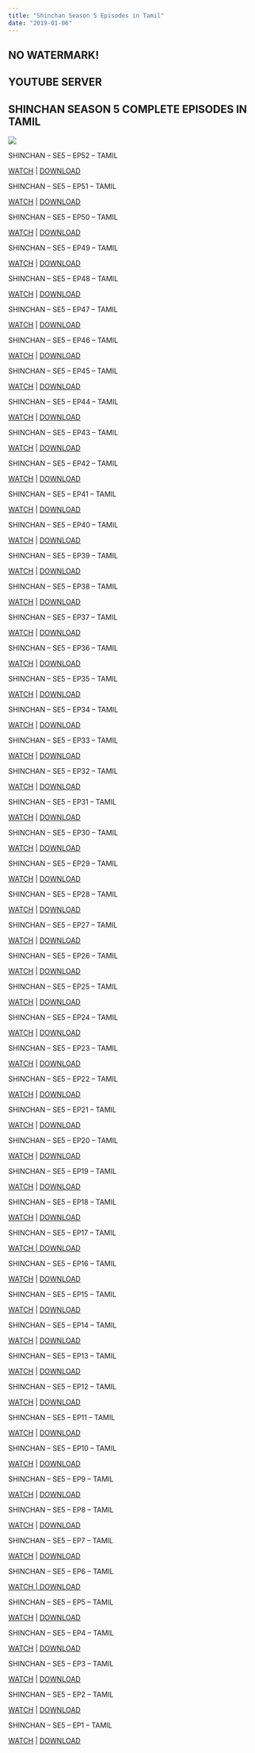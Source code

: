 ```yaml
---
title: "Shinchan Season 5 Episodes in Tamil"
date: "2019-01-06"
---
```


## NO WATERMARK!

## YOUTUBE SERVER

## SHINCHAN SEASON 5 COMPLETE EPISODES IN TAMIL

[![](https://1.bp.blogspot.com/-qyP800ZJIDM/W_7bVMtgOQI/AAAAAAAAAhM/y2rLWKjFHHgHO-6m7dX4TYTgFYziXq1iACLcBGAs/s320/hqdefault{f1fbe200098b54790dff59ae59e3fe5d0d77f0cf81c18a408fef32d310eebde8}2B{f1fbe200098b54790dff59ae59e3fe5d0d77f0cf81c18a408fef32d310eebde8}25281{f1fbe200098b54790dff59ae59e3fe5d0d77f0cf81c18a408fef32d310eebde8}2529.jpg)](https://1.bp.blogspot.com/-qyP800ZJIDM/W_7bVMtgOQI/AAAAAAAAAhM/y2rLWKjFHHgHO-6m7dX4TYTgFYziXq1iACLcBGAs/s1600/hqdefault{f1fbe200098b54790dff59ae59e3fe5d0d77f0cf81c18a408fef32d310eebde8}2B{f1fbe200098b54790dff59ae59e3fe5d0d77f0cf81c18a408fef32d310eebde8}25281{f1fbe200098b54790dff59ae59e3fe5d0d77f0cf81c18a408fef32d310eebde8}2529.jpg)

SHINCHAN – SE5 – EP52 – TAMIL

[WATCH](https://clk.icu/6IEt) | [DOWNLOAD](https://clk.icu/6IEt)

SHINCHAN – SE5 – EP51 – TAMIL

[WATCH](https://clk.icu/wqKYZ) | [DOWNLOAD](https://clk.icu/wqKYZ)

SHINCHAN – SE5 – EP50 – TAMIL

[WATCH](https://clk.icu/cuch) | [DOWNLOAD](https://clk.icu/cuch)

SHINCHAN – SE5 – EP49 – TAMIL

[WATCH](https://clk.icu/LVJwi8O) | [DOWNLOAD](https://clk.icu/LVJwi8O)

SHINCHAN – SE5 – EP48 – TAMIL

[WATCH](https://clk.icu/HFkK4) | [DOWNLOAD](https://clk.icu/HFkK4)

SHINCHAN – SE5 – EP47 – TAMIL

[WATCH](https://clk.icu/n83Rq) | [DOWNLOAD](https://clk.icu/n83Rq)

SHINCHAN – SE5 – EP46 – TAMIL

[WATCH](https://clk.icu/OY5DQn) | [DOWNLOAD](https://clk.icu/OY5DQn)

SHINCHAN – SE5 – EP45 – TAMIL

[WATCH](https://clk.icu/21mbQ3V) | [DOWNLOAD](https://clk.icu/21mbQ3V)

SHINCHAN – SE5 – EP44 – TAMIL

[WATCH](https://clk.icu/Xs95) | [DOWNLOAD](https://clk.icu/Xs95)

SHINCHAN – SE5 – EP43 – TAMIL

[WATCH](https://clk.icu/dYqprTi) | [DOWNLOAD](https://clk.icu/dYqprTi)

SHINCHAN – SE5 – EP42 – TAMIL

[WATCH](https://clk.icu/441EyR) | [DOWNLOAD](https://clk.icu/441EyR)

SHINCHAN – SE5 – EP41 – TAMIL

[WATCH](https://clk.icu/oPLs0RI) | [DOWNLOAD](https://clk.icu/oPLs0RI)

SHINCHAN – SE5 – EP40 – TAMIL

[WATCH](https://clk.icu/gdo5P) | [DOWNLOAD](https://clk.icu/gdo5P)

SHINCHAN – SE5 – EP39 – TAMIL

[WATCH](https://clk.icu/ityUmfum) | [DOWNLOAD](https://clk.icu/ityUmfum)

SHINCHAN – SE5 – EP38 – TAMIL

[WATCH](https://clk.icu/h5avIBV) | [DOWNLOAD](https://clk.icu/h5avIBV)

SHINCHAN – SE5 – EP37 – TAMIL

[WATCH](https://clk.icu/4WsmqIPV) | [DOWNLOAD](https://clk.icu/4WsmqIPV)

SHINCHAN – SE5 – EP36 – TAMIL

[WATCH](https://clk.icu/wgaLGOB) | [DOWNLOAD](https://clk.icu/wgaLGOB)

SHINCHAN – SE5 – EP35 – TAMIL

[WATCH](https://clk.icu/adb06ii) | [DOWNLOAD](https://clk.icu/adb06ii)

SHINCHAN – SE5 – EP34 – TAMIL

[WATCH](https://clk.icu/6elMBLg) | [DOWNLOAD](https://clk.icu/6elMBLg)

SHINCHAN – SE5 – EP33 – TAMIL

[WATCH](https://clk.icu/sJ6mi) | [DOWNLOAD](https://clk.icu/sJ6mi)

SHINCHAN – SE5 – EP32 – TAMIL

[WATCH](https://clk.icu/lliwwgM) | [DOWNLOAD](https://clk.icu/lliwwgM)

SHINCHAN – SE5 – EP31 – TAMIL

[WATCH](https://clk.icu/g2xxkk2i) | [DOWNLOAD](https://clk.icu/g2xxkk2i)

SHINCHAN – SE5 – EP30 – TAMIL

[WATCH](https://clk.icu/HI4rHV) | [DOWNLOAD](https://clk.icu/HI4rHV)

SHINCHAN – SE5 – EP29 – TAMIL

[WATCH](https://clk.icu/ceXXbF) | [DOWNLOAD](https://clk.icu/ceXXbF)

SHINCHAN – SE5 – EP28 – TAMIL

[WATCH](https://clk.icu/BgF04UD) | [DOWNLOAD](https://clk.icu/BgF04UD)

SHINCHAN – SE5 – EP27 – TAMIL

[WATCH](https://clk.icu/9EXT) | [DOWNLOAD](https://clk.icu/9EXT)

SHINCHAN – SE5 – EP26 – TAMIL

[WATCH](https://clk.icu/6QdWnS) | [DOWNLOAD](https://clk.icu/6QdWnS)

SHINCHAN – SE5 – EP25 – TAMIL

[WATCH](https://clk.icu/SLXLu) | [DOWNLOAD](https://clk.icu/SLXLu)

SHINCHAN – SE5 – EP24 – TAMIL

[WATCH](https://clk.icu/VV53O1n) | [DOWNLOAD](https://clk.icu/VV53O1n)

SHINCHAN – SE5 – EP23 – TAMIL

[WATCH](https://clk.icu/7u1M8) | [DOWNLOAD](https://clk.icu/7u1M8)

SHINCHAN – SE5 – EP22 – TAMIL

[WATCH](https://clk.icu/gZOvNy) | [DOWNLOAD](https://clk.icu/gZOvNy)

SHINCHAN – SE5 – EP21 – TAMIL

[WATCH](https://clk.icu/Uh9j0t) | [DOWNLOAD](https://clk.icu/Uh9j0t)

SHINCHAN – SE5 – EP20 – TAMIL

[WATCH](https://clk.icu/vFHAoX0q) | [DOWNLOAD](https://clk.icu/vFHAoX0q)

SHINCHAN – SE5 – EP19 – TAMIL

[WATCH](https://clk.icu/3KTlU) | [DOWNLOAD](https://clk.icu/3KTlU)

SHINCHAN – SE5 – EP18 – TAMIL

[WATCH](https://clk.icu/t6Gaf) | [DOWNLOAD](https://clk.icu/t6Gaf)

SHINCHAN – SE5 – EP17 – TAMIL

[WATCH | DOWNLOAD](https://www.blogger.com/)

SHINCHAN – SE5 – EP16 – TAMIL

[WATCH](https://clk.icu/U9kqizhy) | [DOWNLOAD](https://clk.icu/U9kqizhy)

SHINCHAN – SE5 – EP15 – TAMIL

[WATCH](https://clk.icu/PVMfQbO) | [DOWNLOAD](https://clk.icu/PVMfQbO)

SHINCHAN – SE5 – EP14 – TAMIL

[WATCH](https://clk.icu/43s1oVM9) | [DOWNLOAD](https://clk.icu/43s1oVM9)

SHINCHAN – SE5 – EP13 – TAMIL

[WATCH](https://clk.icu/Qvm3psaQ) | [DOWNLOAD](https://clk.icu/Qvm3psaQ)

SHINCHAN – SE5 – EP12 – TAMIL

[WATCH](https://clk.icu/1aB6bF) | [DOWNLOAD](https://clk.icu/1aB6bF)

SHINCHAN – SE5 – EP11 – TAMIL

[WATCH](https://clk.icu/j6HjcHs) | [DOWNLOAD](https://clk.icu/j6HjcHs)

SHINCHAN – SE5 – EP10 – TAMIL

[WATCH](https://clk.icu/stGnu) | [DOWNLOAD](https://clk.icu/stGnu)

SHINCHAN – SE5 – EP9 – TAMIL

[WATCH](https://clk.icu/xFo2) | [DOWNLOAD](https://clk.icu/xFo2)

SHINCHAN – SE5 – EP8 – TAMIL

[WATCH](https://clk.icu/jUFvVf1c) | [DOWNLOAD](https://clk.icu/jUFvVf1c)

SHINCHAN – SE5 – EP7 – TAMIL

[WATCH](https://clk.icu/hIvlNOd) | [DOWNLOAD](https://clk.icu/hIvlNOd)

SHINCHAN – SE5 – EP6 – TAMIL

[WATCH | DOWNLOAD](https://www.blogger.com/)

SHINCHAN – SE5 – EP5 – TAMIL

[WATCH](https://clk.icu/Duaq) | [DOWNLOAD](https://clk.icu/Duaq)

SHINCHAN – SE5 – EP4 – TAMIL

[WATCH](https://clk.icu/cKxJqn9) | [DOWNLOAD](https://clk.icu/cKxJqn9)

SHINCHAN – SE5 – EP3 – TAMIL

[WATCH](https://clk.icu/g96qGzC) | [DOWNLOAD](https://clk.icu/g96qGzC)

SHINCHAN – SE5 – EP2 – TAMIL

[WATCH](https://clk.icu/bLj1Xj) | [DOWNLOAD](https://clk.icu/bLj1Xj)

SHINCHAN – SE5 – EP1 – TAMIL

[WATCH](https://clk.icu/5dgLY) | [DOWNLOAD](https://clk.icu/5dgLY)
